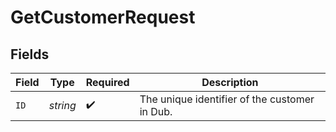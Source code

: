 # GetCustomerRequest


## Fields

| Field                                         | Type                                          | Required                                      | Description                                   |
| --------------------------------------------- | --------------------------------------------- | --------------------------------------------- | --------------------------------------------- |
| `ID`                                          | *string*                                      | :heavy_check_mark:                            | The unique identifier of the customer in Dub. |
